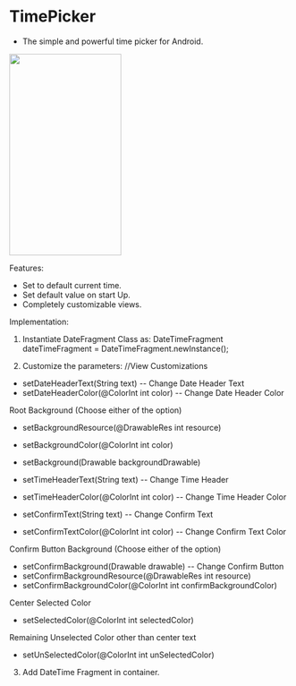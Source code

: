 # TimePicker
- The simple and powerful time picker for Android.

<img src="https://user-images.githubusercontent.com/22026902/55075130-3ed81b00-50ba-11e9-8cf7-13f4f608d27e.jpg" width="200" height="360" />

Features:
- Set to default current time.
- Set default value on start Up.
- Completely customizable views.

Implementation:


1. Instantiate DateFragment Class as:
DateTimeFragment dateTimeFragment = DateTimeFragment.newInstance();

2. Customize the parameters:
 //View Customizations


- setDateHeaderText(String text) -- Change Date Header Text 
- setDateHeaderColor(@ColorInt int color) -- Change Date Header Color

Root Background (Choose either of the option)
- setBackgroundResource(@DrawableRes int resource) 
- setBackgroundColor(@ColorInt int color) 
- setBackground(Drawable backgroundDrawable)


- setTimeHeaderText(String text) -- Change Time Header
- setTimeHeaderColor(@ColorInt int color) -- Change Time Header Color
- setConfirmText(String text) -- Change Confirm Text
- setConfirmTextColor(@ColorInt int color) -- Change Confirm Text Color

Confirm Button Background (Choose either of the option)
- setConfirmBackground(Drawable drawable) -- Change Confirm Button 
- setConfirmBackgroundResource(@DrawableRes int resource) 
- setConfirmBackgroundColor(@ColorInt int confirmBackgroundColor)

Center Selected Color
- setSelectedColor(@ColorInt int selectedColor) 

Remaining Unselected Color other than center text
- setUnSelectedColor(@ColorInt int unSelectedColor) 

3. Add DateTime Fragment in container.




 



